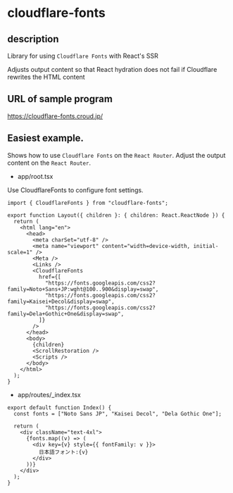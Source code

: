 # cloudflare-fonts

## description

Library for using `Cloudflare Fonts` with React's SSR

Adjusts output content so that React hydration does not fail if Cloudflare rewrites the HTML content

## URL of sample program

<https://cloudflare-fonts.croud.jp/>

## Easiest example.

Shows how to use `Cloudflare Fonts` on the `React Router`.
Adjust the output content on the `React Router`.

- app/root.tsx

Use CloudflareFonts to configure font settings.

```tsx
import { CloudflareFonts } from "cloudflare-fonts";

export function Layout({ children }: { children: React.ReactNode }) {
  return (
    <html lang="en">
      <head>
        <meta charSet="utf-8" />
        <meta name="viewport" content="width=device-width, initial-scale=1" />
        <Meta />
        <Links />
        <CloudflareFonts
          href={[
            "https://fonts.googleapis.com/css2?family=Noto+Sans+JP:wght@100..900&display=swap",
            "https://fonts.googleapis.com/css2?family=Kaisei+Decol&display=swap",
            "https://fonts.googleapis.com/css2?family=Dela+Gothic+One&display=swap",
          ]}
        />
      </head>
      <body>
        {children}
        <ScrollRestoration />
        <Scripts />
      </body>
    </html>
  );
}
```

- app/routes/\_index.tsx

```tsx
export default function Index() {
  const fonts = ["Noto Sans JP", "Kaisei Decol", "Dela Gothic One"];

  return (
    <div className="text-4xl">
      {fonts.map((v) => (
        <div key={v} style={{ fontFamily: v }}>
          日本語フォント:{v}
        </div>
      ))}
    </div>
  );
}
```
